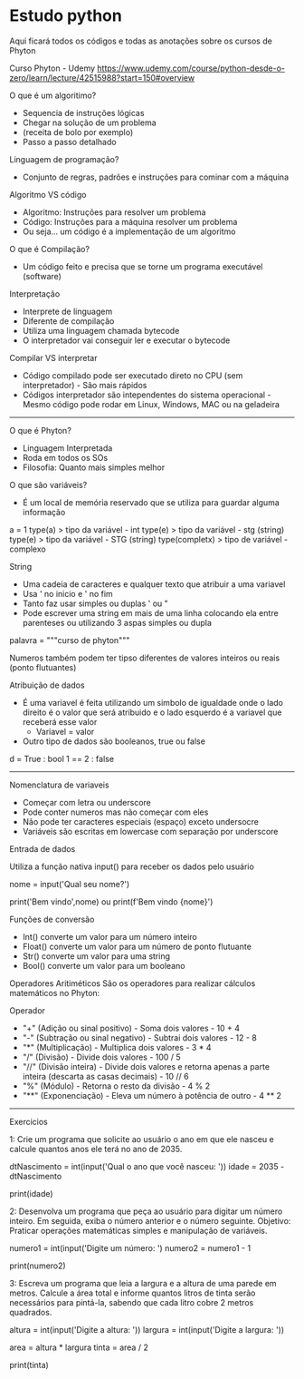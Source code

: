 # Estudo python
Aqui ficará todos os códigos e todas as anotações sobre os cursos de Phyton

Curso Phyton - Udemy https://www.udemy.com/course/python-desde-o-zero/learn/lecture/42515988?start=150#overview

O que é um algoritimo?
  - Sequencia de instruções lógicas
  - Chegar na solução de um problema
  - (receita de bolo por exemplo)
  - Passo a passo detalhado

Linguagem de programação?
  - Conjunto de regras, padrões e instruções para cominar com a máquina

Algoritmo VS código
  - Algoritmo: Instruções para resolver um problema
  - Código: Instruções para a máquina resolver um problema
  - Ou seja... um código é a implementação de um algoritmo

O que é Compilação?
  - Um código feito e precisa que se torne um programa executável (software)

Interpretação
  - Interprete de linguagem 
  - Diferente de compilação
  - Utiliza uma linguagem chamada bytecode
  - O interpretador vai conseguir ler e executar o bytecode

Compilar VS interpretar
  -  Código compilado pode ser executado direto no CPU (sem interpretador) - São mais rápidos
  -  Códigos interpretador são intependentes do sistema operacional - Mesmo código pode rodar em Linux, Windows, MAC ou na geladeira

<hr>

O que é Phyton?
  - Linguagem Interpretada
  - Roda em todos os SOs
  - Filosofia: Quanto mais simples melhor


O que são variáveis?
  - É um local de memória reservado que se utiliza para guardar alguma informação

a = 1 
type(a) > tipo da variável - int 
type(e) > tipo da variável - stg (string) 
type(e) >  tipo da variável - STG (string)
type(completx)  > tipo de variável - complexo 


String
  - Uma cadeia de caracteres e qualquer texto que atribuir a uma variavel 
  - Usa ' no inicio e ' no fim 
  - Tanto faz usar simples ou duplas ' ou  "  
  - Pode escrever uma string em mais de uma linha colocando ela entre parenteses ou utilizando 3 aspas simples ou dupla <br>

palavra = """curso 
de 
phyton"""

Numeros também podem ter tipso diferentes de valores inteiros ou reais (ponto flutuantes)

Atribuição de dados
  - É uma variavel é feita utilizando um simbolo de igualdade onde o lado direito é o valor que será atribuido e o lado esquerdo é a variavel que receberá esse valor 
      - Variavel = valor
  - Outro tipo de dados são booleanos, true ou false 

d = True : bool 
1 == 2 : false

<hr>

Nomenclatura de variaveis
  - Começar com letra ou underscore
  - Pode conter numeros mas não começar com eles
  - Não pode ter caracteres especiais (espaço) exceto undersocre
  - Variáveis são escritas em lowercase com separação por underscore


Entrada de dados

Utiliza a função nativa input() para receber os dados pelo usuário

nome = input('Qual seu nome?')

print('Bem vindo',nome)
ou
print(f'Bem vindo {nome}')


Funções de conversão
  - Int() converte um valor para um número inteiro
  - Float() converte um valor para um número de ponto flutuante
  - Str() converte um valor para uma string
  - Bool() converte um valor para um booleano



Operadores Aritiméticos
São os operadores para realizar cálculos matemáticos no Phyton: 

Operador
- "+" (Adição ou sinal positivo) - Soma dois valores - 10 + 4
- "-" (Subtração ou sinal negativo) -	Subtrai dois valores - 12 - 8
- "*" (Multiplicação) - Multiplica dois valores - 3 * 4
- "/" (Divisão) - Divide dois valores - 100 / 5
- "//" (Divisão inteira) - Divide dois valores e retorna apenas a parte inteira (descarta as casas decimais) - 10 // 6
- "%" (Módulo) - Retorna o resto da divisão - 4 % 2
- "**" (Exponenciação) - Eleva um número à potência de outro - 4 ** 2

<hr>

Exercicios

1: Crie um programa que solicite ao usuário o ano em que ele nasceu e calcule quantos anos ele terá no ano de 2035.

dtNascimento = int(input('Qual o ano que você nasceu: '))
idade = 2035 - dtNascimento

print(idade)

2: Desenvolva um programa que peça ao usuário para digitar um número inteiro. Em seguida, exiba o número anterior e o número seguinte.
Objetivo: Praticar operações matemáticas simples e manipulação de variáveis.

numero1 = int(input('Digite um número: ')
numero2 = numero1 - 1

print(numero2)


3: Escreva um programa que leia a largura e a altura de uma parede em metros. Calcule a área total e informe quantos litros de tinta serão necessários para pintá-la, sabendo que cada litro cobre 2 metros quadrados.

altura = int(input('Digite a altura: '))
largura = int(input('Digite a largura: '))

area = altura * largura
tinta = area / 2

print(tinta)
